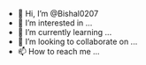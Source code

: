 - 👋 Hi, I’m @Bishal0207
- 👀 I’m interested in ...
- 🌱 I’m currently learning ...
- 💞️ I’m looking to collaborate on ...
- 📫 How to reach me ...

<!---
Bishal0207/Bishal0207 is a ✨ special ✨ repository because its `README.md` (this file) appears on your GitHub profile.
You can click the Preview link to take a look at your changes.
-https://www.facebook.com/profile.php?id=100079472951457
